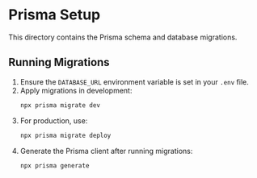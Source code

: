 # Prisma Setup

This directory contains the Prisma schema and database migrations.

## Running Migrations

1. Ensure the `DATABASE_URL` environment variable is set in your `.env` file.
2. Apply migrations in development:
   ```bash
   npx prisma migrate dev
   ```
3. For production, use:
   ```bash
   npx prisma migrate deploy
   ```
4. Generate the Prisma client after running migrations:
   ```bash
   npx prisma generate
   ```

